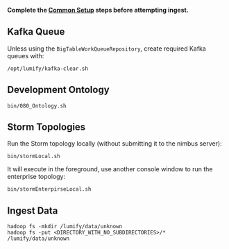 **Complete the [Common Setup](running-lumify.md) steps before attempting ingest.**


## Kafka Queue

Unless using the `BigTableWorkQueueRepository`, create required Kafka queues with:

    /opt/lumify/kafka-clear.sh


## Development Ontology

    bin/080_Ontology.sh


## Storm Topologies

Run the Storm topology locally (without submitting it to the nimbus server):

    bin/stormLocal.sh

It will execute in the foreground, use another console window to run the enterprise topology:

    bin/stormEnterpirseLocal.sh


## Ingest Data

    hadoop fs -mkdir /lumify/data/unknown
    hadoop fs -put <DIRECTORY_WITH_NO_SUBDIRECTORIES>/* /lumify/data/unknown
